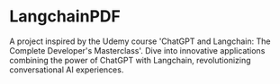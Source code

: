 # LangchainPDF
A project inspired by the Udemy course 'ChatGPT and Langchain: The Complete Developer's Masterclass'. Dive into innovative applications combining the power of ChatGPT with Langchain, revolutionizing conversational AI experiences.
